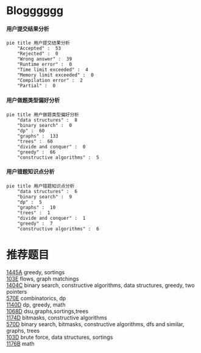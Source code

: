 # Blogggggg

<!-- tabs:start -->



#### **用户提交结果分析**

```mermaid
pie title 用户提交结果分析
    "Accepted" :  53
    "Rejected" :  0
    "Wrong answer" :  39
    "Runtime error" :  0
    "Time limit exceeded" :  4
    "Memory limit exceeded" :  0
    "Compilation error" :  2
    "Partial" :  0
```

#### **用户做题类型偏好分析**

```mermaid
pie title 用户做题类型偏好分析
    "data structures" :  8
    "binary search" :  0
    "dp" :  60
    "graphs" :  133
    "trees" :  60
    "divide and conquer" :  0
    "greedy" :  66
    "constructive algorithms" :  5
```
#### **用户错题知识点分析**

```mermaid
pie title 用户错题知识点分析
    "data structures" :  6
    "binary search" :  9
    "dp" :  5
    "graphs" :  10
    "trees" :  1
    "divide and conquer" :  1
    "greedy" :  7
    "constructive algorithms" :  6
```



<!-- tabs:end -->
# 推荐题目
[1445A](https://codeforces.com/contest/1445/problem/A)		greedy,
                        sortings		  
[103E](https://codeforces.com/contest/103/problem/E)		flows,
                        graph matchings		  
[1404C](https://codeforces.com/contest/1404/problem/C)		binary search,
                        constructive algorithms,
                        data structures,
                        greedy,
                        two pointers		  
[570E](https://codeforces.com/contest/570/problem/E)		combinatorics,
                        dp		  
[1140D](https://codeforces.com/contest/1140/problem/D)		dp,
                        greedy,
                        math		  
[1068D](https://codeforces.com/contest/1068/problem/D)		dsu,graphs,sortings,trees		  
[1174D](https://codeforces.com/contest/1174/problem/D)		bitmasks,
                        constructive algorithms		  
[570D](https://codeforces.com/contest/570/problem/D)		binary search,
                        bitmasks,
                        constructive algorithms,
                        dfs and similar,
                        graphs,
                        trees		  
[103D](https://codeforces.com/contest/103/problem/D)		brute force,
                        data structures,
                        sortings		  
[1176B](https://codeforces.com/contest/1176/problem/B)		math		  
